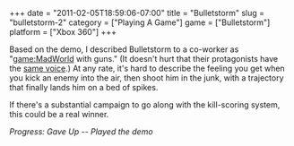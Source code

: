 +++
date = "2011-02-05T18:59:06-07:00"
title = "Bulletstorm"
slug = "bulletstorm-2"
category = ["Playing A Game"]
game = ["Bulletstorm"]
platform = ["Xbox 360"]
+++

Based on the demo, I described Bulletstorm to a co-worker as "<game:MadWorld> with guns."  (It doesn't hurt that their protagonists have the <a href="http://www.imdb.com/name/nm0089710/">same voice</a>.)  At any rate, it's hard to describe the feeling you get when you kick an enemy into the air, then shoot him in the junk, with a trajectory that finally lands him on a bed of spikes.

If there's a substantial campaign to go along with the kill-scoring system, this could be a real winner.

<i>Progress: Gave Up -- Played the demo</i>